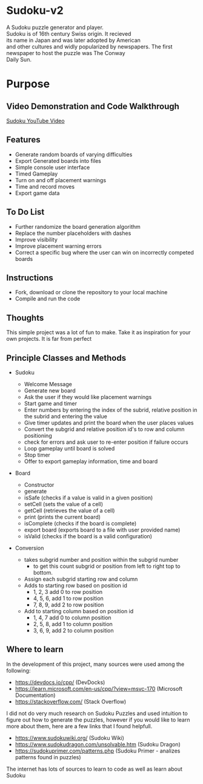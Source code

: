 # Sudoku-v2   
A Sudoku puzzle generator and player.   
Sudoku is of 16th century Swiss origin. It recieved   
its name in Japan and was later adopted by American    
and other cultures and widly popularized by newspapers.
The first newspaper to host the puzzle was The Conway    
Daily Sun.


# Purpose

## Video Demonstration and Code Walkthrough
[Sudoku YouTube Video](https://youtu.be/tqNJvK5f7MM)

## Features   
- Generate random boards of varying difficulties      
- Export Generated boards into files   
- Simple console user interface  
- Timed Gameplay   
- Turn on and off placement warnings   
- Time and record moves   
- Export game data  

## To Do List
- Further randomize the board generation algorithm 
- Replace the number placeholders with dashes
- Improve visibility
- Improve placement warning errors
- Correct a specific bug where the user can win on incorrectly competed boards

## Instructions
- Fork, download or clone the repository to your local machine   
- Compile and run the code

## Thoughts
This simple project was a lot of fun to make. Take it as inspiration for your own projects. It is far from perfect 

## Principle Classes and Methods
- Sudoku   
    - Welcome Message  
    - Generate new board  
    - Ask the user if they would like placement warnings  
    - Start game and timer  
    - Enter numbers by entering the index of the subrid, relative position in the subrid and entering the value  
    - Give timer updates and print the board when the user places values   
    - Convert the subgrid and relative position id's to row and column positioning    
    - check for errors and ask user to re-enter position if failure occurs   
    - Loop gameplay until board is solved  
    - Stop timer   
    - Offer to export gameplay information, time and board    

- Board  
    - Constructor  
    - generate  
    - isSafe (checks if a value is valid in a given position)  
    - setCell (sets the value of a cell)  
    - getCell (retrieves the value of a cell)  
    - print (prints the current board)  
    - isComplete (checks if the board is complete)  
    - export board (exports board to a file with user provided name)  
    - isValid (checks if the board is a valid configuration)   
    
- Conversion   
    - takes subgrid number and position within the subgrid number   
        - to get this count subgrid or position from left to right top to bottom.   
    - Assign each subgrid starting row and column   
    - Adds to starting row based on position id   
        - 1, 2, 3 add 0 to row position   
        - 4, 5, 6, add 1 to row position   
        - 7, 8, 9, add 2 to row position   
    - Add to starting column based on position id   
        - 1, 4, 7 add 0 to column position   
        - 2, 5, 8, add 1 to column position   
        - 3, 6, 9, add 2 to column position   

## Where to learn   
In the development of this project, many sources were used among the following:   
- https://devdocs.io/cpp/ (DevDocks)   
- https://learn.microsoft.com/en-us/cpp/?view=msvc-170 (Microsoft Documentation)   
- https://stackoverflow.com/ (Stack Overflow)

I did not do very much research on Sudoku Puzzles and used intuition to figure out how to generate the puzzles, however if you would like to learn more about them, here are a few links that I found helpfull. 
- https://www.sudokuwiki.org/ (Sudoku Wiki)
- https://www.sudokudragon.com/unsolvable.htm (Sudoku Dragon)
- https://sudokuprimer.com/patterns.php (Sudoku Primer - analizes patterns found in puzzles)

The internet has lots of sources to learn to code as well as learn about Sudoku
